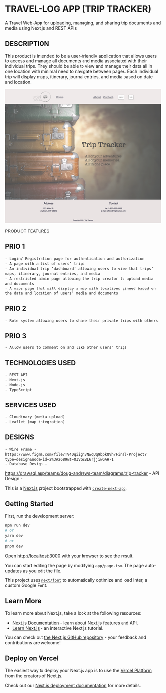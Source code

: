 # TRAVEL-LOG APP (TRIP TRACKER)

A Travel Web-App for uploading, managing, and sharing trip documents and media using Next.js and REST APIs

## DESCRIPTION

This product is intended to be a user-friendly application that allows users to access and manage all documents and media associated with their individual trips. They should be able to view and manage their data all in one location with minimal need to navigate between pages. Each individual trip will display maps, itinerary, journal entries, and media based on date and location.

![Landing Page](public/images/landing_page_screen_shot.png)

PRODUCT FEATURES

## PRIO 1

    - Login/ Registration page for authentication and authorization
    - A page with a list of users’ trips
    - An individual trip ‘dashboard’ allowing users to view that trips’ maps, itinerary, journal entries, and media
    - A restricted admin page allowing the trip creator to upload media and documents
    - A maps page that will display a map with locations pinned based on the date and location of users’ media and documents

## PRIO 2

    - Role system allowing users to share their private trips with others

## PRIO 3

    - Allow users to comment on and like other users’ trips

## TECHNOLOGIES USED

    - REST API
    - Next.js
    - Node.js
    - TypeScript

## SERVICES USED

    - Cloudinary (media upload)
    - Leaflet (map integration)

## DESIGNS

    - Wire Frame - https://www.figma.com/file/TV4DqiignvNwqUq9bpkQVh/Final-Project?type=design&node-id=2%3A2689&t=OIVGZBL6rjjiwGAH-1
    - Database Design –

https://drawsql.app/teams/doug-andrews-team/diagrams/trip-tracker - API Design -

This is a [Next.js](https://nextjs.org/) project bootstrapped with [`create-next-app`](https://github.com/vercel/next.js/tree/canary/packages/create-next-app).

## Getting Started

First, run the development server:

```bash
npm run dev
# or
yarn dev
# or
pnpm dev
```

Open [http://localhost:3000](http://localhost:3000) with your browser to see the result.

You can start editing the page by modifying `app/page.tsx`. The page auto-updates as you edit the file.

This project uses [`next/font`](https://nextjs.org/docs/basic-features/font-optimization) to automatically optimize and load Inter, a custom Google Font.

## Learn More

To learn more about Next.js, take a look at the following resources:

- [Next.js Documentation](https://nextjs.org/docs) - learn about Next.js features and API.
- [Learn Next.js](https://nextjs.org/learn) - an interactive Next.js tutorial.

You can check out [the Next.js GitHub repository](https://github.com/vercel/next.js/) - your feedback and contributions are welcome!

## Deploy on Vercel

The easiest way to deploy your Next.js app is to use the [Vercel Platform](https://vercel.com/new?utm_medium=default-template&filter=next.js&utm_source=create-next-app&utm_campaign=create-next-app-readme) from the creators of Next.js.

Check out our [Next.js deployment documentation](https://nextjs.org/docs/deployment) for more details.
